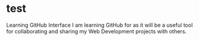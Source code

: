 # test
Learning GitHub Interface
I am learning GitHub for as it will be a useful tool for collaborating and sharing my Web Development projects with others.
